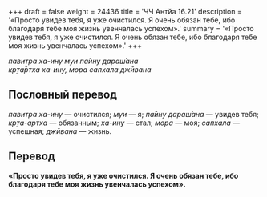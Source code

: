 +++
draft = false
weight = 24436
title = 'ЧЧ Антйа 16.21'
description = '«Просто увидев тебя, я уже очистился. Я очень обязан тебе, ибо благодаря тебе моя жизнь увенчалась успехом».'
summary = '«Просто увидев тебя, я уже очистился. Я очень обязан тебе, ибо благодаря тебе моя жизнь увенчалась успехом».'
+++

_павитра ха-ину муи па̄ину дараш́ана  
кр̣та̄ртха ха-ину, мора сапхала джӣвана_

## Пословный перевод

_павитра_ _ха_\-_ину_ — очистился; _муи_ — я; _па̄ину_ _дараш́ана_ — увидев тебя; _кр̣та_\-_артха_ — обязанным; _ха_\-_ину_ — стал; _мора_ — моя; _сапхала_ — успешная; _джӣвана_ — жизнь.

## Перевод

**«Просто увидев тебя, я уже очистился. Я очень обязан тебе, ибо благодаря тебе моя жизнь увенчалась успехом».**
